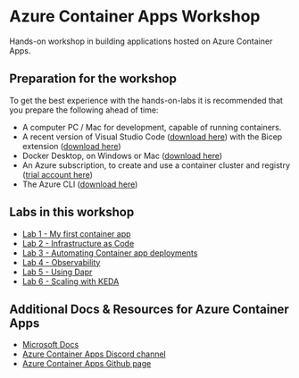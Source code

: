 # Azure Container Apps Workshop
Hands-on workshop in building applications hosted on Azure Container Apps.

## Preparation for the workshop
To get the best experience with the hands-on-labs it is recommended that you prepare the following ahead of time:

- A computer PC / Mac for development, capable of running containers.
- A recent version of Visual Studio Code ([download here](https://code.visualstudio.com/download)) with the Bicep extension ([download here](https://marketplace.visualstudio.com/items?itemName=ms-azuretools.vscode-bicep))
- Docker Desktop, on Windows or Mac ([download here](https://www.docker.com/products/docker-desktop))
- An Azure subscription, to create and use a container cluster and registry ([trial account here](https://azure.microsoft.com/en-us/free/))
- The Azure CLI ([download here](https://learn.microsoft.com/en-us/cli/azure/install-azure-cli))

## Labs in this workshop

- [Lab 1 - My first container app](labs/first-container-app.md)
- [Lab 2 - Infrastructure as Code](labs/infrastructure-as-code.md)
- [Lab 3 - Automating Container app deployments](labs/deploying-through-pipelines.md)
- [Lab 4 - Observability](labs/observability.md)
- [Lab 5 - Using Dapr](labs/using-dapr.md)
- [Lab 6 - Scaling with KEDA](labs/scaling-with-keda.md)

## Additional Docs & Resources for Azure Container Apps
- [Microsoft Docs](https://learn.microsoft.com/en-us/azure/container-apps/)
- [Azure Container Apps Discord channel](https://aka.ms/containerapps-discord)
- [Azure Container Apps Github page](https://github.com/microsoft/azure-container-apps)